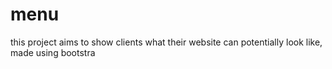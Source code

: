 # menu
this project aims to show clients what their website can potentially look like, made using bootstra